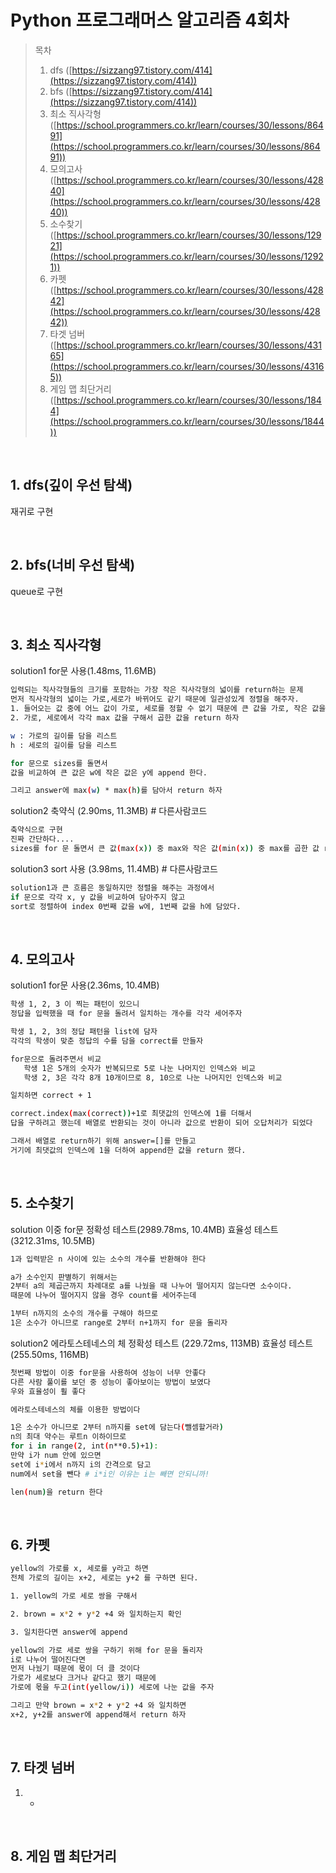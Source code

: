 # Python 프로그래머스 알고리즘 4회차
> 목차
> 1. dfs ([https://sizzang97.tistory.com/414](https://sizzang97.tistory.com/414))
> 2. bfs ([https://sizzang97.tistory.com/414](https://sizzang97.tistory.com/414))
> 3. 최소 직사각형 ([https://school.programmers.co.kr/learn/courses/30/lessons/86491](https://school.programmers.co.kr/learn/courses/30/lessons/86491))
> 4. 모의고사([https://school.programmers.co.kr/learn/courses/30/lessons/42840](https://school.programmers.co.kr/learn/courses/30/lessons/42840))
> 5. 소수찾기([https://school.programmers.co.kr/learn/courses/30/lessons/12921](https://school.programmers.co.kr/learn/courses/30/lessons/12921))
> 6. 카펫([https://school.programmers.co.kr/learn/courses/30/lessons/42842](https://school.programmers.co.kr/learn/courses/30/lessons/42842))
> 7. 타겟 넘버([https://school.programmers.co.kr/learn/courses/30/lessons/43165](https://school.programmers.co.kr/learn/courses/30/lessons/43165))
> 8. 게임 맵 최단거리 ([https://school.programmers.co.kr/learn/courses/30/lessons/1844](https://school.programmers.co.kr/learn/courses/30/lessons/1844))


<br>

## 1. dfs(깊이 우선 탐색)

재귀로 구현
   


<br>

## 2. bfs(너비 우선 탐색)

queue로 구현


<br>

## 3. 최소 직사각형
solution1 for문 사용(1.48ms, 11.6MB)

```sh
입력되는 직사각형들의 크기를 포함하는 가장 작은 직사각형의 넓이를 return하는 문제
먼저 직사각형의 넓이는 가로,세로가 바뀌어도 같기 때문에 일관성있게 정렬을 해주자.
1. 들어오는 값 중에 어느 값이 가로, 세로를 정할 수 없기 때문에 큰 값을 가로, 작은 값을 세로로 정하고 리스트에 각각 담아주자.
2. 가로, 세로에서 각각 max 값을 구해서 곱한 값을 return 하자

w : 가로의 길이를 담을 리스트
h : 세로의 길이를 담을 리스트

for 문으로 sizes를 돌면서
값을 비교하여 큰 값은 w에 작은 값은 y에 append 한다.

그리고 answer에 max(w) * max(h)를 담아서 return 하자

```


solution2 축약식 (2.90ms, 11.3MB) # 다른사람코드

```sh
축약식으로 구현
진짜 간단하다.... 
sizes를 for 문 돌면서 큰 값(max(x)) 중 max와 작은 값(min(x)) 중 max를 곱한 값 return 하기

```


solution3 sort 사용 (3.98ms, 11.4MB) # 다른사람코드

```sh
solution1과 큰 흐름은 동일하지만 정렬을 해주는 과정에서
if 문으로 각각 x, y 값을 비교하여 담아주지 않고
sort로 정렬하여 index 0번째 값을 w에, 1번째 값을 h에 담았다.

```

<br>

## 4. 모의고사

solution1 for문 사용(2.36ms, 10.4MB)

```sh
학생 1, 2, 3 이 찍는 패턴이 있으니
정답을 입력했을 때 for 문을 돌려서 일치하는 개수를 각각 세어주자

학생 1, 2, 3의 정답 패턴을 list에 담자
각각의 학생이 맞춘 정답의 수를 담을 correct를 만들자

for문으로 돌려주면서 비교
   학생 1은 5개의 숫자가 반복되므로 5로 나눈 나머지인 인덱스와 비교
   학생 2, 3은 각각 8개 10개이므로 8, 10으로 나눈 나머지인 인덱스와 비교

일치하면 correct + 1

correct.index(max(correct))+1로 최댓값의 인덱스에 1를 더해서 
답을 구하려고 했는데 배열로 반환되는 것이 아니라 값으로 반환이 되어 오답처리가 되었다

그래서 배열로 return하기 위해 answer=[]를 만들고
거기에 최댓값의 인덱스에 1을 더하여 append한 값을 return 했다.

```

<br>

## 5. 소수찾기

solution 이중 for문
정확성 테스트(2989.78ms, 10.4MB)
효율성 테스트(3212.31ms, 10.5MB)

```sh
1과 입력받은 n 사이에 있는 소수의 개수를 반환해야 한다

a가 소수인지 판별하기 위해서는
2부터 a의 제곱근까지 차례대로 a를 나눴을 때 나누어 떨어지지 않는다면 소수이다.
때문에 나누어 떨어지지 않을 경우 count를 세어주는데

1부터 n까지의 소수의 개수를 구해야 하므로
1은 소수가 아니므로 range로 2부터 n+1까지 for 문을 돌리자


``` 

solution2 에라토스테네스의 체
정확성 테스트 (229.72ms, 113MB)
효율성 테스트 (255.50ms, 116MB)

```sh
첫번째 방법이 이중 for문을 사용하여 성능이 너무 안좋다
다른 사람 풀이를 보던 중 성능이 좋아보이는 방법이 보였다
우와 효율성이 훨 좋다

에라토스테네스의 체를 이용한 방법이다

1은 소수가 아니므로 2부터 n까지를 set에 담는다(뺄셈할거라)
n의 최대 약수는 루트n 이하이므로
for i in range(2, int(n**0.5)+1):
만약 i가 num 안에 있으면 
set에 i*i에서 n까지 i의 간격으로 담고
num에서 set을 뺀다 # i*i인 이유는 i는 빼면 안되니까!

len(num)을 return 한다

``` 

<br>

## 6. 카펫

```sh
yellow의 가로를 x, 세로를 y라고 하면
전체 가로의 길이는 x+2, 세로는 y+2 를 구하면 된다.

1. yellow의 가로 세로 쌍을 구해서

2. brown = x*2 + y*2 +4 와 일치하는지 확인

3. 일치한다면 answer에 append

yellow의 가로 세로 쌍을 구하기 위해 for 문을 돌리자
i로 나누어 떨어진다면
먼저 나눴기 때문에 몫이 더 클 것이다
가로가 세로보다 크거나 같다고 했기 때문에 
가로에 몫을 두고(int(yellow/i)) 세로에 나눈 값을 주자

그리고 만약 brown = x*2 + y*2 +4 와 일치하면
x+2, y+2를 answer에 append해서 return 하자

``` 


<br>

## 7. 타겟 넘버

1. 
   * 

<br>

## 8. 게임 맵 최단거리
